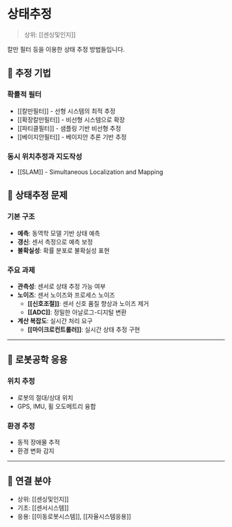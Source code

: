 # 상태추정

> 상위: [[센싱및인지]]

칼만 필터 등을 이용한 상태 추정 방법들입니다.

## 🎯 추정 기법

### 확률적 필터
- [[칼만필터]] - 선형 시스템의 최적 추정
- [[확장칼만필터]] - 비선형 시스템으로 확장
- [[파티클필터]] - 샘플링 기반 비선형 추정
- [[베이지안필터]] - 베이지안 추론 기반 추정

### 동시 위치추정과 지도작성
- [[SLAM]] - Simultaneous Localization and Mapping

## 🔗 상태추정 문제

### 기본 구조
- **예측**: 동역학 모델 기반 상태 예측
- **갱신**: 센서 측정으로 예측 보정
- **불확실성**: 확률 분포로 불확실성 표현

### 주요 과제
- **관측성**: 센서로 상태 추정 가능 여부
- **노이즈**: 센서 노이즈와 프로세스 노이즈
  - **[[신호조절]]**: 센서 신호 품질 향상과 노이즈 제거
  - **[[ADC]]**: 정밀한 아날로그-디지털 변환
- **계산 복잡도**: 실시간 처리 요구
  - **[[마이크로컨트롤러]]**: 실시간 상태 추정 구현

---

## 🔗 로봇공학 응용

### 위치 추정
- 로봇의 절대/상대 위치
- GPS, IMU, 휠 오도메트리 융합

### 환경 추정
- 동적 장애물 추적
- 환경 변화 감지

---

## 🔗 연결 분야
- 상위: [[센싱및인지]]
- 기초: [[센서시스템]]
- 응용: [[이동로봇시스템]], [[자율시스템응용]]